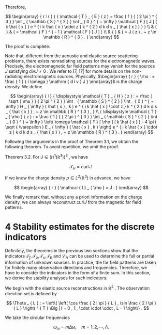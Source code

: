 Therefore,

$$
\begin{array} { r l r } {  { \mathcal { T } _ { E } ( z ) = \frac { 1 } { ( 2 \pi ) ^ { 3 } } \int _ { \mathbb { S } ^ { 2 } } \int _ { 0 } ^ { + \infty } \mathcal { F } [ J ] ( k \hat { x } ) e ^ { i k \hat { x } \cdot z } k ^ { 2 } d k d s _ { \hat { x } } } } \\ & { } & { = \mathcal { F } ^ { - 1 } \mathcal { F } [ J ] } \\ & { } & { = J ( z ) , ~ z \in \mathbb { R } ^ { 3 } . } \end{array}
$$

The proof is complete.

Note that, different from the acoustic and elastic source scattering problems, there exists nonradiating sources for the electromagnetic waves. Precisely, the electromagnetic far field patterns may vanish for the sources $J$ satisfying $\mathrm { d i v } J \ne 0$ . We refer to [7, 17] for more details on the non-radiating electromagnetic sources. Physically, $\begin{array} { r } { \rho : = \frac { 1 } { i \omega } \mathrm { d i v } J } \end{array}$ is the charge density. We define

$$
\begin{array} { l } { \displaystyle \mathcal { T } _ { H } ( z ) : = \frac { \sqrt { \mu } } { 2 \pi ^ { 2 } } \int _ { \mathbb { S } ^ { 2 } } \int _ { 0 } ^ { + \infty } H _ { \infty } ( \hat { x } , k ) e ^ { i k \hat { x } \cdot z } k ^ { 2 } d k d s _ { \hat { x } } , ~ z \in \mathbb { R } ^ { 3 } , } \\ { \displaystyle \mathcal { T } _ { \rho } ( z ) : = \frac { 1 } { ( 2 \pi ) ^ { 3 } } \int _ { \mathbb { S } ^ { 2 } } \int _ { 0 } ^ { + \infty } \left( \omega \mathcal { F } [ \rho ] ( k \hat { x } ) - 4 \pi i \sqrt { \varepsilon } E _ { \infty } ( \hat { x } , k ) \right) e ^ { i k \hat { x } \cdot z } k d k d s _ { \hat { x } } , ~ z \in \mathbb { R } ^ { 3 } . } \end{array}
$$

Following the arguments in the proof of Theorem 3.1, we obtain the following theorem. To avoid repetition, we omit the proof.

Theorem 3.2. For $J \in \left( H ^ { 1 } ( \mathbb { R } ^ { 3 } ) \right) ^ { 3 }$ , we have

$$
{ \mathcal { T } } _ { H } = \operatorname { c u r l } J .
$$

If we know the charge density $\rho \in L ^ { 2 } ( \mathbb { R } ^ { 3 } )$ in advance, we have

$$
\begin{array} { r } { \mathcal { I } _ { \rho } = J . } \end{array}
$$

We finally remark that, without any a priori information on the charge density, we can always reconstruct $\mathrm { c u r l } J$ from the magnetic far field patterns.

# 4 Stability estimates for the discrete indicators

Definitely, the theorems in the previous two sections show that the indicators $\mathcal { T } _ { f } , \mathcal { T } _ { p } , \mathcal { T } _ { s } , \mathcal { T } _ { E }$ and $\mathcal { L } _ { H }$ can be used to determine the full or partial information of unknown sources. In practice, the far field patterns are taken for finitely many observation directions and frequencies. Therefore, we have to consider the indicators in the form of a finite sum. In this section, we derive the stability analyses for such indicators.

We begin with the elastic source reconstructions in $\mathbb { R } ^ { 2 }$ . The observation direction set is defined by

$$
\Theta _ { L } : = \left\{ \left( \cos \frac { 2 l \pi } { L } , \sin \frac { 2 l \pi } { L } \right) ^ { T } \Big | l = 0 , 1 , \cdot \cdot \cdot , L - 1 \right\} .
$$

We take the circular frequencies

$$
\omega _ { m } = m \Delta \omega , \quad m = 1 , 2 , \cdots , \Lambda .
$$